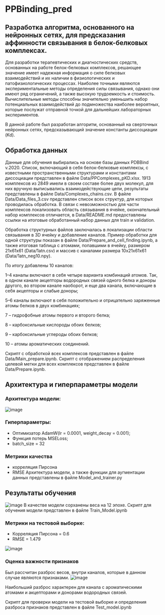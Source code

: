 # PPBinding_pred
## Разработка алгоритма, основанного на нейронных сетях, для предсказания аффинности связывания в белок-белковых комплексах.
Для разработки терапевтических и диагностических средств, основанных на работе белок-белковых комплексов, решающее значение имеет надежная информация о силе белковых взаимодействий и их наличии в физиологических и патофизиологических процессах. Наиболее точными являются экспериментальные методы определения силы связывания, однако они имеют ряд ограничений, а также высокую трудоемкость и стоимость. Вычислительные методы способны значительно уменьшить набор потенциальных взаимодействий до подмножества наиболее вероятных, которые послужат отправной точкой для дальнейших лабораторных экспериментов.

В данной работе был разработан алгоритм, основанный на сверточных нейронных сетях, предсказывающий значение константы диссоциации (Kd). 

## Обработка данных
Данные для обучения выбирались на основе базы данных PDBBind v.2020. Список, включающий в себя белок-белковые комплексы, с известными пространственными структурами и константами диссоциации представлен в файле Data/PPComplexes_pKD.xlsx. 1913 комплексов из 2849 имели в своем составе более двух молекул, для них вручную выписывались взаимодействующие цепи, результаты представлены в файле Data/Complexes_chains.csv. В файле Data/Data_files_3.csv представлен список всех структур, для которых проводилась обработка. В связи с невозможностью для части комплексов локализовать область связывания в ячейке, окончательный набор комплексов отличается, в Data/README.md предоставлены ссылки на итоговые обработанный набор данных для train и validation. 

Обработка структурных файлов заключалась в локализации области связывания в 3D ячейку и добавление каналов. Пример обработки для одной структуры показан в файле Data/Prepare_and_cell_finding.ipynb, а также итоговая таблица с атомами, попавшими в ячейку, размером 21х61х61 (Data/1atn.csv) и массив с каналами размера 10х21х61х61 (Data/1atn_neg10.npy).

По итогу добавлены 10 каналов: 

1–4 каналы включают в себя четыре варианта комбинаций атомов. Так, в одном канале акцепторы водородных связей одного белка и доноры другого, во втором канале наоборот, и еще два канала, включающие в себя акцепторы и слабые доноры;

5–6 каналы включают в себя положительно и отрицательно заряженные атомы белков в двух комбинациях;

7 – гидрофобные атомы первого и второго белка;

8 – карбоксильные кислороды обоих белков;

9 – карбоксильные углероды обоих белков;

10 – атомы ароматических соединений.


Скрипт с обработкой всех комплексов представлен в файле Data/Main_prepare.ipynb. Скрипт с отображением распределения целевой метки для всех комплексов представлен в файле Data/Prepare.ipynb.

## Архитектура и гиперпараметры модели

### Архитектура модели:
![image](https://github.com/EABogdanova/PPBinding_pred/assets/126514009/8bd0353f-0182-4dca-b63f-6252a82eec2d)

### Гиперпараметры:
- Оптимизатор AdamW(lr = 0.0001, weight_decay = 0.001);
- Функция потерь MSELoss;
- batch_size = 32
### Метрики качества
- корреляция Пирсона
- RMSE
Архитектура модели, а также функции для аугментации данных представлены в файле Model_and_trainer.py

## Результаты обучения

![image](https://github.com/EABogdanova/PPBinding_pred/assets/126514009/a76c0167-9d06-4741-90ef-c78dd7ee9266)
В качестве модели сорханены веса на 12 эпохе.
Скрипт для обучения модели представлен в файле Train_Model.ipynb

### Метрики на тестовой выборке:
- Корреляция Пирсона = 0.6
- RMSE = 1.479

![image](https://github.com/EABogdanova/PPBinding_pred/assets/126514009/23a82880-9a5a-4ff0-a9bf-8e9af0c7da99)

### Оценка важности признаков

Был рассчитан разброс весов, внутри каналов, которые в данном случае являются признаками. 
![image](https://github.com/EABogdanova/PPBinding_pred/assets/126514009/2c92a40c-7daa-4bac-be2b-2db17e89ae5d)

Наибольший разброс характерен для канала с ароматическими атомами и акцепторами и донорами водородных связей.

Скрипт для проверки модели на тестовой выборке и определения разброса признаков представлен в файле Test_model.ipynb
